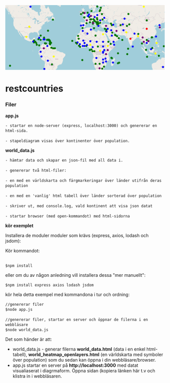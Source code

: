 ![world map](https://github.com/mattische/exempel-datainsamling/blob/a37687a467e52101b2791fb316958db59f6ae1af/images/world_map.png)

# restcountries



### Filer


**app.js**

```
- startar en node-server (express, localhost:3000) och genererar en html-sida.

- stapeldiagram visas över kontinenter över population.
```


**world_data.js**

```
- hämtar data och skapar en json-fil med all data i.

- genererar två html-filer: 

- en med en världskarta och färgmarkeringar över länder utifrån deras population

- en med en 'vanlig' html tabell över länder sorterad över population

- skriver ut, med console.log, vald kontinent att visa json datat

- startar browser (med open-kommandot) med html-sidorna
````



**kör exemplet**

Installera de moduler moduler som krävs (express, axios, lodash och jsdom):

Kör kommandot:

```

$npm install

```

eller om du av någon anledning vill installera dessa "mer manuellt":

```
$npm install express axios lodash jsdom
```

kör hela detta exempel med kommandona i tur och ordning:



```
//genererar filer
$node app.js

//genererar filer, startar en server och öppnar de filerna i en webbläsare
$node world_data.js

```

Det som händer är att:

- world_data.js - generar filerna **world_data.html** (data i en enkel html-tabell), **world_heatmap_openlayers.html** (en världskarta med symboler över population) som du sedan kan öppna i din webbläsare/browser.
- app.js startar en server på **http://localhost:3000** med datat visualiaserat i diagrmaform. Öppna sidan (kopiera länken här t.v och klistra in i webbläsaren.
